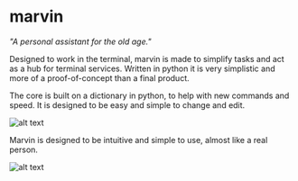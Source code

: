 # marvin
*"A personal assistant for the old age."*

Designed to work in the terminal, marvin is made to simplify tasks and act as a hub for terminal services. Written in python it is very simplistic and more of a proof-of-concept than a final product. 

The core is built on a dictionary in python, to help with new commands and speed. It is designed to be easy and simple to change and edit.

![alt text](https://github.com/Jeopardy/marvin/blob/master/images/Cover.png "Marvin")

Marvin is designed to be intuitive and simple to use, almost like a real person.

![alt text](https://github.com/Jeopardy/marvin/blob/master/images/help.png "Marvin")
